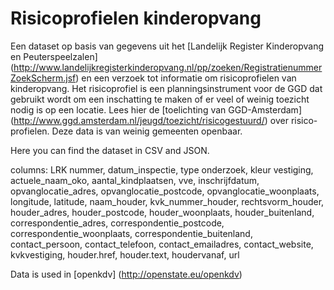 # Risicoprofielen kinderopvang

Een dataset op basis van gegevens uit het [Landelijk Register Kinderopvang en Peuterspeelzalen] (http://www.landelijkregisterkinderopvang.nl/pp/zoeken/RegistratienummerZoekScherm.jsf) en een verzoek tot informatie om risicoprofielen van kinderopvang. Het risicoprofiel is een planningsinstrument voor de GGD dat gebruikt wordt om een inschatting te maken of er veel of weinig toezicht nodig is op een locatie. Lees hier de [toelichting van GGD-Amsterdam] (http://www.ggd.amsterdam.nl/jeugd/toezicht/risicogestuurd/) over risico-profielen. Deze data is van weinig gemeenten openbaar.

Here you can find the dataset in CSV and JSON.

columns: LRK nummer, datum_inspectie,	type onderzoek,	kleur vestiging,	actuele_naam_oko,	aantal_kindplaatsen,	vve,	inschrijfdatum, opvanglocatie_adres,	opvanglocatie_postcode,	opvanglocatie_woonplaats,	longitude,	latitude,	naam_houder,	kvk_nummer_houder,	rechtsvorm_houder,	houder_adres,	houder_postcode,	houder_woonplaats,	houder_buitenland,	correspondentie_adres,	correspondentie_postcode,	correspondentie_woonplaats,	correspondentie_buitenland,	contact_persoon,	contact_telefoon,	contact_emailadres,	contact_website,	kvkvestiging,	houder.href,	houder.text,	houdervanaf,	url

Data is used in [openkdv] (http://openstate.eu/openkdv)
